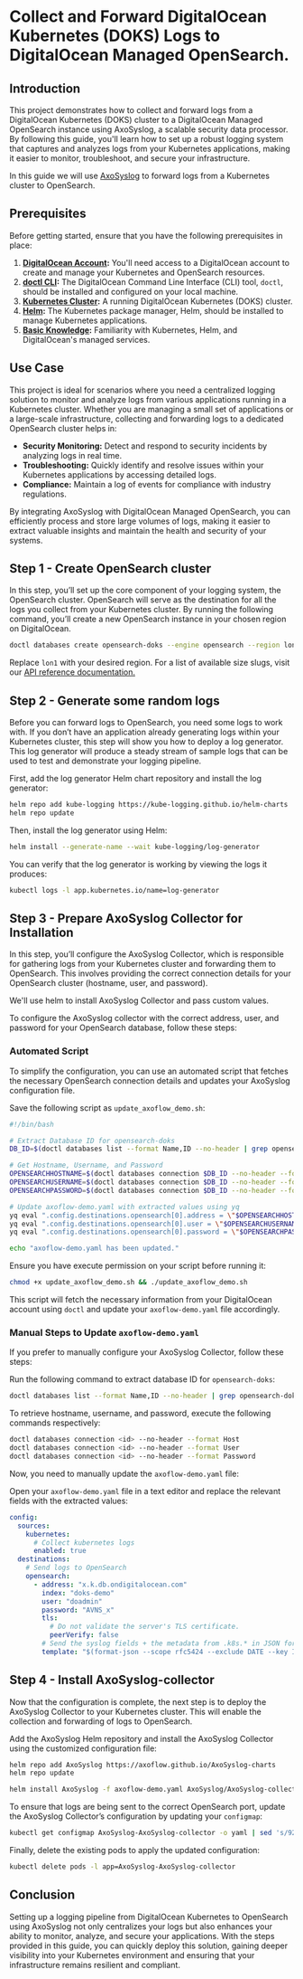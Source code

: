 # Collect and Forward DigitalOcean Kubernetes (DOKS) Logs to DigitalOcean Managed OpenSearch.

## Introduction

This project demonstrates how to collect and forward logs from a DigitalOcean Kubernetes (DOKS) cluster to a DigitalOcean Managed OpenSearch instance using AxoSyslog, a scalable security data processor. By following this guide, you'll learn how to set up a robust logging system that captures and analyzes logs from your Kubernetes applications, making it easier to monitor, troubleshoot, and secure your infrastructure.

In this guide we will use [AxoSyslog](https://axoflow.com/docs/AxoSyslog-core/intro/) to forward logs from a Kubernetes cluster to OpenSearch.

## Prerequisites

Before getting started, ensure that you have the following prerequisites in place:

1. **[DigitalOcean Account](https://www.digitalocean.com/):** You'll need access to a DigitalOcean account to create and manage your Kubernetes and OpenSearch resources.
2. **[doctl CLI](https://docs.digitalocean.com/reference/doctl/how-to/install/):** The DigitalOcean Command Line Interface (CLI) tool, `doctl`, should be installed and configured on your local machine.
3. **[Kubernetes Cluster](https://docs.digitalocean.com/products/kubernetes/):** A running DigitalOcean Kubernetes (DOKS) cluster.
4. **[Helm](https://helm.sh/docs/intro/install/):** The Kubernetes package manager, Helm, should be installed to manage Kubernetes applications.
5. **[Basic Knowledge](https://kubernetes.io/docs/concepts/):** Familiarity with Kubernetes, Helm, and DigitalOcean's managed services.

## Use Case

This project is ideal for scenarios where you need a centralized logging solution to monitor and analyze logs from various applications running in a Kubernetes cluster. Whether you are managing a small set of applications or a large-scale infrastructure, collecting and forwarding logs to a dedicated OpenSearch cluster helps in:

- **Security Monitoring:** Detect and respond to security incidents by analyzing logs in real time.
- **Troubleshooting:** Quickly identify and resolve issues within your Kubernetes applications by accessing detailed logs.
- **Compliance:** Maintain a log of events for compliance with industry regulations.

By integrating AxoSyslog with DigitalOcean Managed OpenSearch, you can efficiently process and store large volumes of logs, making it easier to extract valuable insights and maintain the health and security of your systems.

## Step 1 - Create OpenSearch cluster

In this step, you’ll set up the core component of your logging system, the OpenSearch cluster. OpenSearch will serve as the destination for all the logs you collect from your Kubernetes cluster. By running the following command, you’ll create a new OpenSearch instance in your chosen region on DigitalOcean.

```sh
doctl databases create opensearch-doks --engine opensearch --region lon1 --size db-s-1vcpu-2gb --num-nodes 1
```

Replace `lon1` with your desired region. For a list of available size slugs, visit our [API reference documentation.](https://docs.digitalocean.com/reference/api/api-reference/#tag/Databases)

## Step 2 - Generate some random logs

Before you can forward logs to OpenSearch, you need some logs to work with. If you don’t have an application already generating logs within your Kubernetes cluster, this step will show you how to deploy a log generator. This log generator will produce a steady stream of sample logs that can be used to test and demonstrate your logging pipeline.

First, add the log generator Helm chart repository and install the log generator:

```sh
helm repo add kube-logging https://kube-logging.github.io/helm-charts
helm repo update
```

Then, install the log generator using Helm:

```sh
helm install --generate-name --wait kube-logging/log-generator
```

You can verify that the log generator is working by viewing the logs it produces:

```sh
kubectl logs -l app.kubernetes.io/name=log-generator
```

## Step 3 - Prepare AxoSyslog Collector for Installation

In this step, you’ll configure the AxoSyslog Collector, which is responsible for gathering logs from your Kubernetes cluster and forwarding them to OpenSearch. This involves providing the correct connection details for your OpenSearch cluster (hostname, user, and password).

We'll use helm to install AxoSyslog Collector and pass custom values.

To configure the AxoSyslog collector with the correct address, user, and password for your OpenSearch database, follow these steps:

### Automated Script

To simplify the configuration, you can use an automated script that fetches the necessary OpenSearch connection details and updates your AxoSyslog configuration file.

Save the following script as `update_axoflow_demo.sh`:

```sh
#!/bin/bash

# Extract Database ID for opensearch-doks
DB_ID=$(doctl databases list --format Name,ID --no-header | grep opensearch-doks | awk '{print $2}')

# Get Hostname, Username, and Password
OPENSEARCHHOSTNAME=$(doctl databases connection $DB_ID --no-header --format Host)
OPENSEARCHUSERNAME=$(doctl databases connection $DB_ID --no-header --format User)
OPENSEARCHPASSWORD=$(doctl databases connection $DB_ID --no-header --format Password)

# Update axoflow-demo.yaml with extracted values using yq
yq eval ".config.destinations.opensearch[0].address = \"$OPENSEARCHHOSTNAME\"" -i axoflow-demo.yaml
yq eval ".config.destinations.opensearch[0].user = \"$OPENSEARCHUSERNAME\"" -i axoflow-demo.yaml
yq eval ".config.destinations.opensearch[0].password = \"$OPENSEARCHPASSWORD\"" -i axoflow-demo.yaml

echo "axoflow-demo.yaml has been updated."
```

Ensure you have execute permission on your script before running it:

```sh
chmod +x update_axoflow_demo.sh && ./update_axoflow_demo.sh
```

This script will fetch the necessary information from your DigitalOcean account using `doctl` and update your `axoflow-demo.yaml` file accordingly.

### Manual Steps to Update `axoflow-demo.yaml`

If you prefer to manually configure your AxoSyslog Collector, follow these steps:

Run the following command to extract database ID for `opensearch-doks`:

```sh
doctl databases list --format Name,ID --no-header | grep opensearch-doks | awk '{print $2}'
```

To retrieve hostname, username, and password, execute the following commands respectively:

```sh
doctl databases connection <id> --no-header --format Host
doctl databases connection <id> --no-header --format User
doctl databases connection <id> --no-header --format Password
```

Now, you need to manually update the `axoflow-demo.yaml` file:

   Open your `axoflow-demo.yaml` file in a text editor and replace the relevant fields with the extracted values:

   ```yaml
   config:
     sources:
       kubernetes:
         # Collect kubernetes logs
         enabled: true
     destinations:
       # Send logs to OpenSearch
       opensearch:
         - address: "x.k.db.ondigitalocean.com"
           index: "doks-demo"
           user: "doadmin"
           password: "AVNS_x"
           tls:
             # Do not validate the server's TLS certificate.
             peerVerify: false
           # Send the syslog fields + the metadata from .k8s.* in JSON format
           template: "$(format-json --scope rfc5424 --exclude DATE --key ISODATE @timestamp=${ISODATE} k8s=$(format-json .k8s.* --shift-levels 2 --exclude .k8s.log))"
   ```

## Step 4 - Install AxoSyslog-collector

Now that the configuration is complete, the next step is to deploy the AxoSyslog Collector to your Kubernetes cluster. This will enable the collection and forwarding of logs to OpenSearch.

Add the AxoSyslog Helm repository and install the AxoSyslog Collector using the customized configuration file:

```sh
helm repo add AxoSyslog https://axoflow.github.io/AxoSyslog-charts
helm repo update
```

```sh
helm install AxoSyslog -f axoflow-demo.yaml AxoSyslog/AxoSyslog-collector --wait
```

To ensure that logs are being sent to the correct OpenSearch port, update the AxoSyslog Collector’s configuration by updating your `configmap`:

```sh
kubectl get configmap AxoSyslog-AxoSyslog-collector -o yaml | sed 's/9200\/_bulk/25060\/_bulk/' | kubectl apply -f -
```

Finally, delete the existing pods to apply the updated configuration:

```sh
kubectl delete pods -l app=AxoSyslog-AxoSyslog-collector
```

## Conclusion

Setting up a logging pipeline from DigitalOcean Kubernetes to OpenSearch using AxoSyslog not only centralizes your logs but also enhances your ability to monitor, analyze, and secure your applications. With the steps provided in this guide, you can quickly deploy this solution, gaining deeper visibility into your Kubernetes environment and ensuring that your infrastructure remains resilient and compliant.
